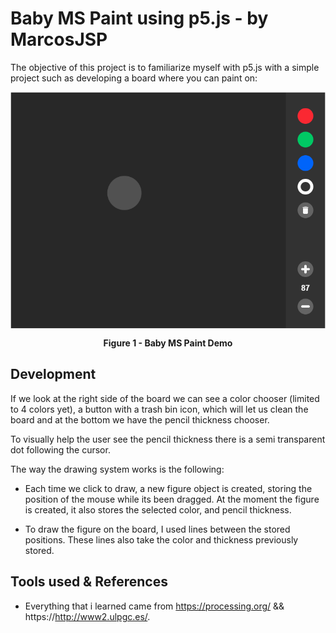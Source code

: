 # Baby MS Paint using p5.js - by MarcosJSP

The objective of this project is to familiarize myself with p5.js with a simple project such as developing a board where you can paint on:

<p align="center">
  <img align="center" src="readme assets/demo.png" alt="Demo png"></img>
</p>
<p align="center">
   <b>Figure 1 - Baby MS Paint Demo</b>
</p>




## Development

If we look at the right side of the board we can see a color chooser (limited to 4 colors yet), a button with a trash bin icon, which will let us clean the board and at the bottom we have the pencil thickness chooser.

To visually help the user see the pencil thickness there is a semi transparent dot following the cursor.

The way the drawing system works is the following:

- Each time we click to draw, a new figure object is created, storing the position of the mouse while its been dragged. At the moment the figure is created, it also stores the selected color, and pencil thickness.

- To draw the figure on the board, I used lines between the stored positions. These lines also take the color and thickness previously stored.

  

## Tools used & References

- Everything that i learned came from https://processing.org/ && https://http://www2.ulpgc.es/.